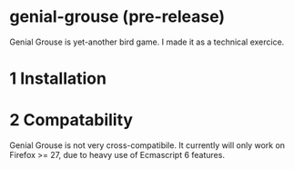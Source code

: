 genial-grouse (pre-release)
=============

Genial Grouse is yet-another bird game. I made it as a technical exercice.



# 1 Installation

# 2 Compatability

Genial Grouse is not very cross-compatibile. It currently will only work on Firefox >= 27, due to
heavy use of Ecmascript 6 features.
